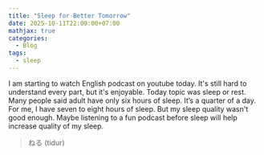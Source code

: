 ```yaml
---
title: "Sleep for Better Tomorrow"
date: 2025-10-11T22:00:00+07:00
mathjax: true
categories:
  - Blog
tags:
  - sleep
---
```


I am starting to watch English podcast on youtube today. It's still hard to understand every part, but it's enjoyable. Today topic was sleep or rest. Many people said adult have only six hours of sleep. It’s a quarter of a day. For me, I have seven to eight hours of sleep. But my sleep quality wasn't good enough. Maybe listening to a fun podcast before sleep will help increase quality of my sleep.

> ねる (tidur)
